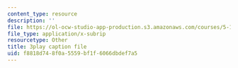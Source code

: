```yaml
---
content_type: resource
description: ''
file: https://ol-ocw-studio-app-production.s3.amazonaws.com/courses/5-111sc-principles-of-chemical-science-fall-2014/f8818d748f0a5559bf1f6066dbdef7a5_B7iFcW8USjQ.vtt
file_type: application/x-subrip
resourcetype: Other
title: 3play caption file
uid: f8818d74-8f0a-5559-bf1f-6066dbdef7a5
---
```

